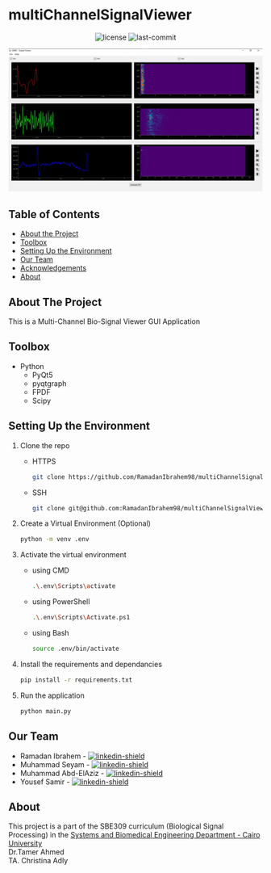 # multiChannelSignalViewer

<p align="center">
  <img src="https://img.shields.io/github/license/RamadanIbrahem98/multiChannelSignalViewer?style=plastic&logo=appveyor&color=blue" alt="license" />
  <img src="https://img.shields.io/github/last-commit/RamadanIbrahem98/multiChannelSignalViewer?style=plastic&logo=appveyor" alt="last-commit" />
</p>

<div align="center">
  <img src="./UI/assets/preview.gif" />
</div>

## Table of Contents

-   [About the Project](#about-the-project)
-   [Toolbox](#toolbox)
-   [Setting Up the Environment](#setting-up-the-environment)
-   [Our Team](#our-team)
-   [Acknowledgements](#acknowledgements)
-   [About](#about)

## About The Project

This is a Multi-Channel Bio-Signal Viewer GUI Application

## Toolbox

-   Python
    -   PyQt5
    -   pyqtgraph
    -   FPDF
    -   Scipy

## Setting Up the Environment

1. Clone the repo
    - HTTPS
        ```sh
        git clone https://github.com/RamadanIbrahem98/multiChannelSignalViewer.git
        ```
    - SSH
        ```sh
        git clone git@github.com:RamadanIbrahem98/multiChannelSignalViewer.git
        ```
1. Create a Virtual Environment (Optional)
    ```sh
    python -m venv .env
    ```
1. Activate the virtual environment

    - using CMD
        ```sh
        .\.env\Scripts\activate
        ```
    - using PowerShell
        ```sh
        .\.env\Scripts\Activate.ps1
        ```
    - using Bash
        ```sh
        source .env/bin/activate
        ```

1. Install the requirements and dependancies
    ```sh
    pip install -r requirements.txt
    ```
1. Run the application
    ```sh
    python main.py
    ```

## Our Team

-   Ramadan Ibrahem - [![linkedin-shield]](https://www.linkedin.com/in/ramadanibrahem/)
-   Muhammad Seyam - [![linkedin-shield]](https://www.linkedin.com/in/mohamed-seyam-91b3b81b7/)
-   Muhammad Abd-ElAziz - [![linkedin-shield]](https://www.linkedin.com/in/mohamed-ahmed-abdelaziz)
-   Yousef Samir - [![linkedin-shield]](https://www.linkedin.com/in/youssef-samir-b24848191)

## About

This project is a part of the SBE309 curriculum (Biological Signal Processing) in the [Systems and Biomedical Engineering Department - Cairo University](http://bmes.cufe.edu.eg/)\
Dr.Tamer Ahmed\
TA. Christina Adly

[linkedin-shield]: https://img.shields.io/badge/-LinkedIn-black.svg?style=flat-square&logo=linkedin&colorB=555
